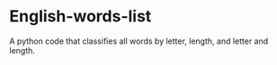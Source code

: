 # English-words-list
A python code that classifies all words by letter, length, and letter and length.
